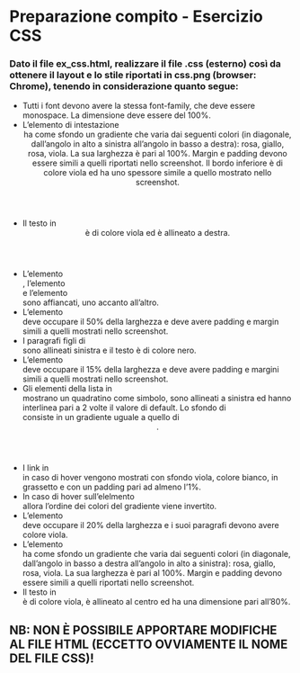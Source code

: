 # Preparazione compito - Esercizio CSS

### Dato il file ex_css.html, realizzare il file .css (esterno) così da ottenere il layout e lo stile riportati in css.png (browser: Chrome), tenendo in considerazione quanto segue:
- Tutti i font devono avere la stessa font-family, che deve essere monospace. La dimensione deve essere del 100%. 
- L’elemento di intestazione <header> ha come sfondo un gradiente che varia dai seguenti colori (in diagonale, dall’angolo in alto a sinistra all’angolo in basso a destra): rosa, giallo, rosa, viola. La sua larghezza è pari al 100%. Margin e padding devono essere simili a quelli riportati nello screenshot. Il bordo inferiore è di colore viola ed ha uno spessore simile a quello mostrato nello screenshot.
- Il testo in <header> è di colore viola ed è allineato a destra.
- L’elemento <nav>, l’elemento <aside> e l’elemento <section> sono affiancati, uno accanto all’altro.
- L’elemento <section> deve occupare il 50% della larghezza e deve avere padding e margin simili a quelli mostrati nello screenshot.
- I paragrafi figli di <section> sono allineati sinistra e il testo è di colore nero.
- L’elemento <nav> deve occupare il 15% della larghezza e deve avere padding e margini simili a quelli mostrati nello screenshot.
- Gli elementi della lista in <nav> mostrano un quadratino come simbolo, sono allineati a sinistra ed hanno interlinea pari a 2 volte il valore di default. Lo sfondo di <nav> consiste in un gradiente uguale a quello di <header>.
- I link in <nav> in caso di hover vengono mostrati con sfondo viola, colore bianco, in grassetto e con un padding pari ad almeno l’1%.
- In caso di hover sull’elelmento <nav> allora l’ordine dei colori del gradiente viene invertito.
- L’elemento <aside> deve occupare il 20% della larghezza e i suoi paragrafi devono avere colore viola.
- L’elemento <footer> ha come sfondo un gradiente che varia dai seguenti colori (in diagonale, dall’angolo in basso a destra all’angolo in alto a sinistra): rosa, giallo, rosa, viola. La sua larghezza è pari al 100%. Margin e padding devono essere simili a quelli riportati nello screenshot.
- Il testo in <footer> è di colore viola, è allineato al centro ed ha una dimensione pari all’80%.

## NB: NON È POSSIBILE APPORTARE MODIFICHE AL FILE HTML (ECCETTO OVVIAMENTE IL NOME DEL FILE CSS)!
